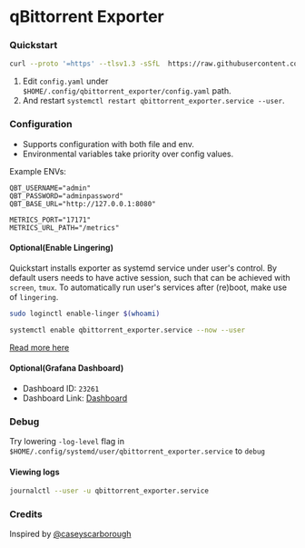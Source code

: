 # qBittorrent Exporter

### Quickstart

```bash
curl --proto '=https' --tlsv1.3 -sSfL  https://raw.githubusercontent.com/AlexKhomych/qbittorrent_exporter/refs/tags/v0.1.0-alpha/deploy/quickstart.sh | bash
```

1) Edit `config.yaml` under `$HOME/.config/qbittorrent_exporter/config.yaml` path.
2) And restart `systemctl restart qbittorrent_exporter.service --user`.

### Configuration

- Supports configuration with both file and env.
- Environmental variables take priority over config values.

Example ENVs:
```
QBT_USERNAME="admin"
QBT_PASSWORD="adminpassword"
QBT_BASE_URL="http://127.0.0.1:8080"

METRICS_PORT="17171"
METRICS_URL_PATH="/metrics"
```

#### Optional(Enable Lingering)
Quickstart installs exporter as systemd service under user's control.
By default users needs to have active session, such that can be achieved with `screen`, `tmux`.
To automatically run user's services after (re)boot, make use of `lingering`.

```bash
sudo loginctl enable-linger $(whoami)

systemctl enable qbittorrent_exporter.service --now --user
```
[Read more here](https://manpages.debian.org/bullseye/systemd/loginctl.1.en.html)

#### Optional(Grafana Dashboard)

- Dashboard ID: `23261`
- Dashboard Link: [Dashboard](https://grafana.com/grafana/dashboards/23261-qbittorrent-dashboard/?tab=reviews)

### Debug

Try lowering `-log-level` flag in `$HOME/.config/systemd/user/qbittorrent_exporter.service` to `debug`

#### Viewing logs
```bash
journalctl --user -u qbittorrent_exporter.service
```

### Credits

Inspired by [@caseyscarborough](https://github.com/caseyscarborough/qbittorrent-exporter)
